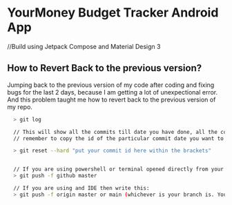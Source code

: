 
# YourMoney Budget Tracker Android App
//Build using Jetpack Compose and Material Design 3




## How to Revert Back to the previous version?

Jumping back to the previous version of my code after coding and fixing bugs for the last 2 days, because I am getting a lot of unexpectional error.
And this problem taught me how to revert back to the previous version of my repo.

```bash
  > git log

  // This will show all the commits till date you have done, all the commit will be shown with their ids and date.
  // remember to copy the id of the particular commit date you want to revert back your code to.

  > git reset --hard "put your commit id here within the brackets"


  // If you are using powershell or terminal opened directly from your terminal then type this:
  > git push -f github master

  // If you are using and IDE then write this:
  > git push -f origin master or main (whichever is your branch is. You can check that in the end of your settings section of repository)
```

